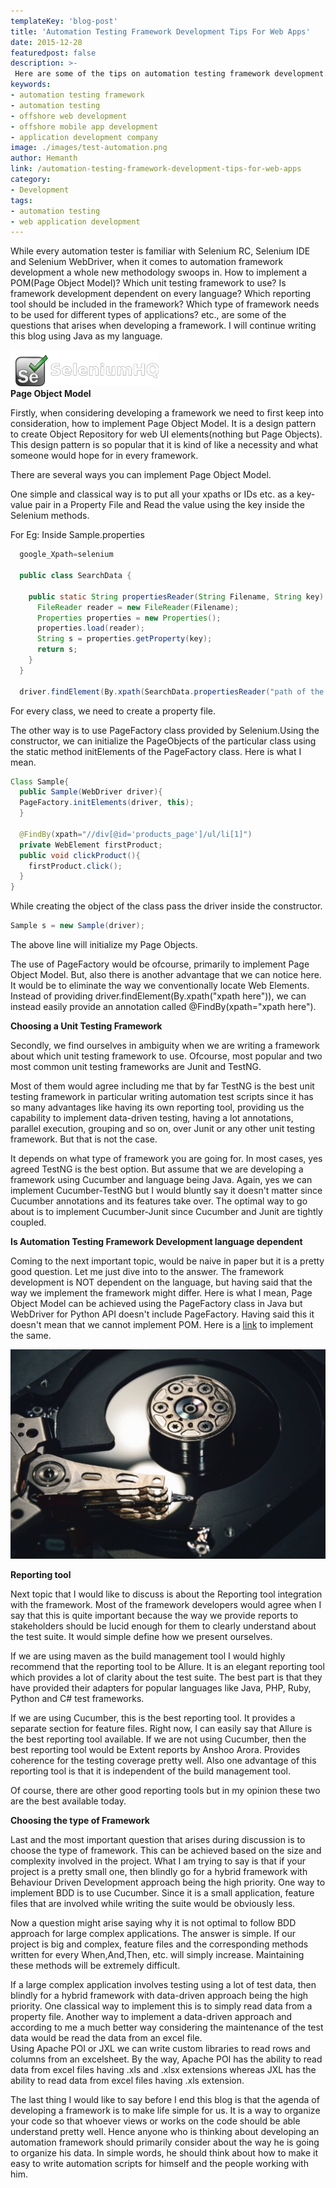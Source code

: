 ```yaml
---
templateKey: 'blog-post'
title: 'Automation Testing Framework Development Tips For Web Apps'
date: 2015-12-28
featuredpost: false
description: >-
 Here are some of the tips on automation testing framework development. We help startups with offshore web application development.
keywords:
- automation testing framework
- automation testing
- offshore web development
- offshore mobile app development
- application development company
image: ./images/test-automation.png
author: Hemanth 
link: /automation-testing-framework-development-tips-for-web-apps
category:
- Development
tags:
- automation testing
- web application development
---
```


While every automation tester is familiar with Selenium RC, Selenium IDE and Selenium WebDriver, when it comes to automation framework development a whole new methodology swoops in. How to implement a POM(Page Object Model)? Which unit testing framework to use? Is framework development dependent on every language? Which reporting tool should be included in the framework? Which type of framework needs to be used for different types of applications? etc., are some of the questions that arises when developing a framework. I will continue writing this blog using Java as my language.

![Seleniumlogo][1]  
**Page Object Model**

Firstly, when considering developing a framework we need to first keep into consideration, how to implement Page Object Model. It is a design pattern to create Object Repository for web UI elements(nothing but Page Objects). This design pattern is so popular that it is kind of like a necessity and what someone would hope for in every framework.

There are several ways you can implement Page Object Model.

One simple and classical way is to put all your xpaths or IDs etc. as a key-value pair in a Property File and Read the value using the key inside the Selenium methods.

For Eg: Inside Sample.properties
    
    
```java
  google_Xpath=selenium
  
  public class SearchData {
  
    public static String propertiesReader(String Filename, String key) throws IOException{		
      FileReader reader = new FileReader(Filename);
      Properties properties = new Properties();
      properties.load(reader);
      String s = properties.getProperty(key);
      return s;	
    }
  }
  
  driver.findElement(By.xpath(SearchData.propertiesReader("path of the Sample.properties file","google_Xpath"));
```
For every class, we need to create a property file.

The other way is to use PageFactory class provided by Selenium.Using the constructor, we can initialize the PageObjects of the particular class using the static method initElements of the PageFactory class. Here is what I mean.
    
    
```java   
Class Sample{
  public Sample(WebDriver driver){
  PageFactory.initElements(driver, this);
  }

  @FindBy(xpath="//div[@id='products_page']/ul/li[1]")
  private WebElement firstProduct;
  public void clickProduct(){
    firstProduct.click();
  }
}
```    
    

While creating the object of the class pass the driver inside the constructor.
    
```java    
Sample s = new Sample(driver); 
```
The above line will initialize my Page Objects.

The use of PageFactory would be ofcourse, primarily to implement Page Object Model. But, also there is another advantage that we can notice here. It would be to eliminate the way we conventionally locate Web Elements. Instead of providing driver.findElement(By.xpath("xpath here")), we can instead easily provide an annotation called @FindBy(xpath="xpath here").

**Choosing a Unit Testing Framework**

Secondly, we find ourselves in ambiguity when we are writing a framework about which unit testing framework to use. Ofcourse, most popular and two most common unit testing frameworks are Junit and TestNG.

Most of them would agree including me that by far TestNG is the best unit testing framework in particular writing automation test scripts since it has so many advantages like having its own reporting tool, providing us the capability to implement data-driven testing, having a lot annotations, parallel execution, grouping and so on, over Junit or any other unit testing framework. But that is not the case.

It depends on what type of framework you are going for. In most cases, yes agreed TestNG is the best option. But assume that we are developing a framework using Cucumber and language being Java. Again, yes we can implement Cucumber-TestNG but I would bluntly say it doesn't matter since Cucumber annotations and its features take over. The optimal way to go about is to implement Cucumber-Junit since Cucumber and Junit are tightly coupled.

**Is Automation Testing Framework Development language dependent**

Coming to the next important topic, would be naive in paper but it is a pretty good question. Let me just dive into to the answer. The framework development is NOT dependent on the language, but having said that the way we implement the framework might differ. Here is what I mean, Page Object Model can be achieved using the PageFactory class in Java but WebDriver for Python API doesn't include PageFactory. Having said this it doesn't mean that we cannot implement POM. Here is a [link][2] to implement the same.

 
![night-computer-hdd-hard-drive \(1\)][3]

**Reporting tool**

Next topic that I would like to discuss is about the Reporting tool integration with the framework. Most of the framework developers would agree when I say that this is quite important because the way we provide reports to stakeholders should be lucid enough for them to clearly understand about the test suite. It would simple define how we present ourselves. 

If we are using maven as the build management tool I would highly recommend that the reporting tool to be Allure. It is an elegant reporting tool which provides a lot of clarity about the test suite. The best part is that they have provided their adapters for popular languages like Java, PHP, Ruby, Python and C# test frameworks.

 
If we are using Cucumber, this is the best reporting tool. It provides a separate section for feature files. Right now, I can easily say that Allure is the best reporting tool available. If we are not using Cucumber, then the best reporting tool would be Extent reports by Anshoo Arora. Provides coherence for the testing coverage pretty well. Also one advantage of this reporting tool is that it is independent of the build management tool.

Of course, there are other good reporting tools but in my opinion these two are the best available today.

**Choosing the type of Framework**

Last and the most important question that arises during discussion is to choose the type of framework. This can be achieved based on the size and complexity involved in the project. What I am trying to say is that if your project is a pretty small one, then blindly go for a hybrid framework with Behaviour Driven Development approach being the high priority. One way to implement BDD is to use Cucumber. Since it is a small application, feature files that are involved while writing the suite would be obviously less.

Now a question might arise saying why it is not optimal to follow BDD approach for large complex applications. The answer is simple. If our project is big and complex, feature files and the corresponding methods written for every When,And,Then, etc. will simply increase. Maintaining these methods will be extremely difficult.

If a large complex application involves testing using a lot of test data, then blindly for a hybrid framework with data-driven approach being the high priority. One classical way to implement this is to simply read data from a property file. Another way to implement a data-driven approach and according to me a much better way considering the maintenance of the test data would be read the data from an excel file.  
Using Apache POI or JXL we can write custom libraries to read rows and columns from an excelsheet. By the way, Apache POI has the ability to read data from excel files having .xls and .xlsx extensions whereas JXL has the ability to read data from excel files having .xls extension.

The last thing I would like to say before I end this blog is that the agenda of developing a framework is to make life simple for us. It is a way to organize your code so that whoever views or works on the code should be able understand pretty well. Hence anyone who is thinking about developing an automation framework should primarily consider about the way he is going to organize his data. In simple words, he should think about how to make it easy to write automation scripts for himself and the people working with him.

[1]: ./images/seleniumlogo.png
[2]: https://code.google.com/p/selenium/source/browse/py/test/selenium/webdriver/common/google_one_box.py
[3]: ./images/night-computer-hdd-hard-drive-1-1024x681.jpg

  